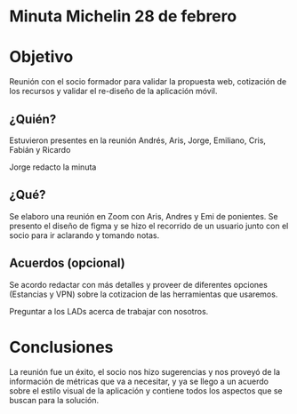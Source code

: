 # Minuta Michelin 28 de febrero

# Objetivo

Reunión con el socio formador para validar la propuesta web, cotización de los recursos y validar el re-diseño de la aplicación móvil.

## ¿Quién?

Estuvieron presentes en la reunión Andrés, Aris, Jorge, Emiliano, Cris, Fabián y Ricardo

Jorge redacto la minuta 

## ¿Qué?

Se elaboro una reunión en Zoom con Aris, Andres y Emi de ponientes. Se presento el diseño de figma y se hizo el recorrido de un usuario junto con el socio para ir aclarando y tomando notas.

## Acuerdos (opcional)

Se acordo redactar con más detalles y proveer de diferentes opciones (Estancias y VPN) sobre la cotizacion de las herramientas que usaremos. 

Preguntar a los LADs acerca de trabajar con nosotros. 

# Conclusiones

La reunión fue un éxito, el socio nos hizo sugerencias y nos proveyó de la información de métricas que va a necesitar, y ya se llego a un acuerdo sobre el estilo visual de la aplicación y contiene todos los aspectos que se buscan para la solución.